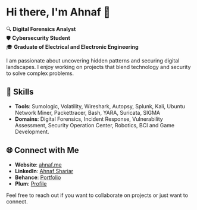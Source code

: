 # Hi there, I'm Ahnaf 👋

🔍 **Digital Forensics Analyst**  
🛡️ **Cybersecurity Student**  
🎓 **Graduate of Electrical and Electronic Engineering**

I am passionate about uncovering hidden patterns and securing digital landscapes. I enjoy working on projects that blend technology and security to solve complex problems.

## 🚀 Skills
- **Tools**: Sumologic, Volatility, Wireshark, Autopsy, Splunk, Kali, Ubuntu Network Miner, Packettracer, Bash, YARA, Suricata, SIGMA
- **Domains**: Digital Forensics, Incident Response, Vulnerability Assessment, Security Operation Center, Robotics, BCI and Game Development.


## 🌐 Connect with Me
- **Website**: [ahnaf.me](https://ahnaf.me)
- **LinkedIn**: [Ahnaf Shariar](https://www.linkedin.com/in/ahnaf-shariar-meraz/)
- **Behance**: [Portfolio](https://www.behance.net/ahnafshariarmeraz)
- **Plum**: [Profile](https://secure.plum.io/p/gDBzL9-BXDrcHXXsqVPG4g)

Feel free to reach out if you want to collaborate on projects or just want to connect.
